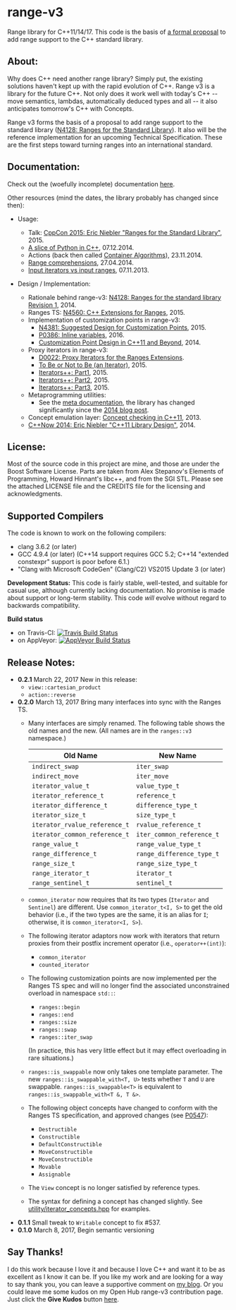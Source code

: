 range-v3
========

Range library for C++11/14/17. This code is the basis of [a formal proposal](https://ericniebler.github.io/std/wg21/D4128.html) to add range support to the C++ standard library.

About:
------

Why does C++ need another range library? Simply put, the existing solutions haven't kept up with the rapid evolution of C++. Range v3 is a library for the future C++. Not only does it work well with today's C++ -- move semantics, lambdas, automatically deduced types and all -- it also anticipates tomorrow's C++ with Concepts.

Range v3 forms the basis of a proposal to add range support to the standard library ([N4128: Ranges for the Standard Library](http://www.open-std.org/jtc1/sc22/wg21/docs/papers/2014/n4128.html)). It also will be the reference implementation for an upcoming Technical Specification. These are the first steps toward turning ranges into an international standard.

Documentation:
--------------

Check out the (woefully incomplete) documentation [here](https://ericniebler.github.io/range-v3/).

Other resources (mind the dates, the library probably has changed since then):

- Usage:
  - Talk: [CppCon 2015: Eric Niebler "Ranges for the Standard Library"](https://www.youtube.com/watch?v=mFUXNMfaciE), 2015.
  - [A slice of Python in C++](http://ericniebler.com/2014/12/07/a-slice-of-python-in-c/), 07.12.2014.
  - Actions (back then called [Container Algorithms](http://ericniebler.com/2014/11/23/container-algorithms/)), 23.11.2014.
  - [Range comprehensions](http://ericniebler.com/2014/04/27/range-comprehensions/), 27.04.2014.
  - [Input iterators vs input ranges](http://ericniebler.com/2013/11/07/input-iterators-vs-input-ranges/), 07.11.2013.

- Design / Implementation:
  - Rationale behind range-v3: [N4128: Ranges for the standard library Revision 1](http://www.open-std.org/jtc1/sc22/wg21/docs/papers/2014/n4128.html), 2014.
  - Ranges TS: [N4560: C++ Extensions for Ranges](http://www.open-std.org/jtc1/sc22/wg21/docs/papers/2015/n4560.pdf), 2015.
  - Implementation of customization points in range-v3:
    - [N4381: Suggested Design for Customization Points](http://www.open-std.org/jtc1/sc22/wg21/docs/papers/2015/n4381.html), 2015.
    - [P0386: Inline variables](http://www.open-std.org/jtc1/sc22/wg21/docs/papers/2016/p0386r0.pdf), 2016.
    - [Customization Point Design in C++11 and Beyond](http://ericniebler.com/2014/10/21/customization-point-design-in-c11-and-beyond/), 2014.
  - Proxy iterators in range-v3:
    - [D0022: Proxy Iterators for the Ranges Extensions](https://ericniebler.github.io/std/wg21/D0022.html).
    - [To Be or Not to Be (an Iterator)](http://ericniebler.com/2015/01/28/to-be-or-not-to-be-an-iterator/), 2015.
    - [Iterators++: Part1](http://ericniebler.com/2015/02/03/iterators-plus-plus-part-1/), 2015.
    - [Iterators++: Part2](http://ericniebler.com/2015/02/13/iterators-plus-plus-part-2/), 2015.
    - [Iterators++: Part3](http://ericniebler.com/2015/03/03/iterators-plus-plus-part-3/), 2015.
  - Metaprogramming utilities:
    - See the [meta documentation](https://ericniebler.github.io/meta/index.html), the library has changed significantly since the [2014 blog post](http://ericniebler.com/2014/11/13/tiny-metaprogramming-library/).
  - Concept emulation layer: [Concept checking in C++11](http://ericniebler.com/2013/11/23/concept-checking-in-c11/), 2013.
  - [C++Now 2014: Eric Niebler "C++11 Library Design"](https://www.youtube.com/watch?v=zgOF4NrQllo), 2014.

License:
--------

Most of the source code in this project are mine, and those are under the Boost Software License. Parts are taken from Alex Stepanov's Elements of Programming, Howard Hinnant's libc++, and from the SGI STL. Please see the attached LICENSE file and the CREDITS file for the licensing and acknowledgments.

Supported Compilers
-------------------

The code is known to work on the following compilers:

- clang 3.6.2 (or later)
- GCC 4.9.4 (or later) (C++14 support requires GCC 5.2; C++14 "extended constexpr" support is poor before 6.1.)
- "Clang with Microsoft CodeGen" (Clang/C2) VS2015 Update 3 (or later)

**Development Status:** This code is fairly stable, well-tested, and suitable for casual use, although currently lacking documentation. No promise is made about support or long-term stability. This code *will* evolve without regard to backwards compatibility.

**Build status**
- on Travis-CI: [![Travis Build Status](https://travis-ci.org/ericniebler/range-v3.svg?branch=master)](https://travis-ci.org/ericniebler/range-v3)
- on AppVeyor: [![AppVeyor Build Status](https://ci.appveyor.com/api/projects/status/fwl9ymc2t6ukn9qj/branch/master?svg=true)](https://ci.appveyor.com/project/ericniebler/range-v3)

Release Notes:
--------------

* **0.2.1** March 22, 2017
  New in this release:
  - `view::cartesian_product`
  - `action::reverse`
* **0.2.0** March 13, 2017
  Bring many interfaces into sync with the Ranges TS.
  - Many interfaces are simply renamed. The following table shows the old names
    and the new. (All names are in the `ranges::v3` namespace.)

    | Old Name                      | New Name                  |
    |-------------------------------|---------------------------|
    | `indirect_swap`               | `iter_swap`               |
    | `indirect_move`               | `iter_move`               |
    | `iterator_value_t`            | `value_type_t`            |
    | `iterator_reference_t`        | `reference_t`             |
    | `iterator_difference_t`       | `difference_type_t`       |
    | `iterator_size_t`             | `size_type_t`             |
    | `iterator_rvalue_reference_t` | `rvalue_reference_t`      |
    | `iterator_common_reference_t` | `iter_common_reference_t` |
    | `range_value_t`               | `range_value_type_t`      |
    | `range_difference_t`          | `range_difference_type_t` |
    | `range_size_t`                | `range_size_type_t`       |
    | `range_iterator_t`            | `iterator_t`              |
    | `range_sentinel_t`            | `sentinel_t`              |
  - `common_iterator` now requires that its two types (`Iterator` and `Sentinel`)
    are different. Use `common_iterator_t<I, S>` to get the old behavior (i.e., if the two types are the same, it is an alias for `I`; otherwise, it is
    `common_iterator<I, S>`).
  - The following iterator adaptors now work with iterators that return proxies
    from their postfix increment operator (i.e., `operator++(int)`):
    * `common_iterator`
    * `counted_iterator`
  - The following customization points are now implemented per the Ranges TS
    spec and will no longer find the associated unconstrained overload in
    namespace `std::`:
    * `ranges::begin`
    * `ranges::end`
    * `ranges::size`
    * `ranges::swap`
    * `ranges::iter_swap`

    (In practice, this has very little effect but it may effect overloading in
    rare situations.)
  - `ranges::is_swappable` now only takes one template parameter. The new
    `ranges::is_swappable_with<T, U>` tests whether `T` and `U` are swappable.
    `ranges::is_swappable<T>` is equivalent to `ranges::is_swappable_with<T &, T &>`.
  - The following object concepts have changed to conform with the Ranges TS
    specification, and approved changes (see [P0547](http://wg21.link/p0547)):
    * `Destructible`
    * `Constructible`
    * `DefaultConstructible`
    * `MoveConstructible`
    * `MoveConstructible`
    * `Movable`
    * `Assignable`
  - The `View` concept is no longer satisfied by reference types.
  - The syntax for defining a concept has changed slightly. See [utility/iterator_concepts.hpp](https://github.com/ericniebler/range-v3/blob/master/include/range/v3/utility/iterator_concepts.hpp) for examples.
* **0.1.1**
  Small tweak to `Writable` concept to fix #537.
* **0.1.0**
  March 8, 2017, Begin semantic versioning

Say Thanks!
-----------

I do this work because I love it and because I love C++ and want it to be as excellent as I know it can be. If you like my work and are looking for a way to say thank you, you can leave a supportive comment on [my blog](http://ericniebler.com). Or you could leave me some kudos on my Open Hub range-v3 contribution page. Just click the **Give Kudos** button [here](https://www.openhub.net/p/range-v3/contributors/3053743222308608).
